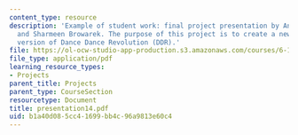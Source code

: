 ```yaml
---
content_type: resource
description: 'Example of student work: final project presentation by Annamaria Ayuso
  and Sharmeen Browarek. The purpose of this project is to create a newer and better
  version of Dance Dance Revolution (DDR).'
file: https://ol-ocw-studio-app-production.s3.amazonaws.com/courses/6-111-introductory-digital-systems-laboratory-spring-2006/b1a40d085cc41699bb4c96a9813e60c4_presentation14.pdf
file_type: application/pdf
learning_resource_types:
- Projects
parent_title: Projects
parent_type: CourseSection
resourcetype: Document
title: presentation14.pdf
uid: b1a40d08-5cc4-1699-bb4c-96a9813e60c4
---
```


